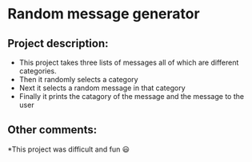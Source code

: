 # Random message generator

## Project description:
* This project takes three lists of messages all of which are different categories. 
* Then it randomly selects a category
* Next it selects a random message in that category
* Finally it prints the catagory of the message and the message to the user

## Other comments:
*This project was difficult and fun :smiley:
